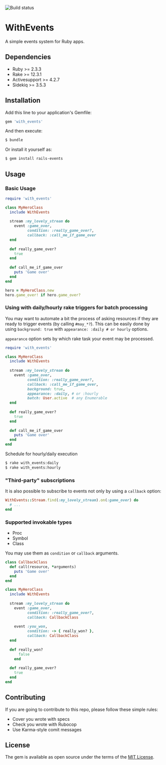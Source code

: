 ![Build status](https://travis-ci.org/pandomic/with-events.svg?branch=master)

# WithEvents
A simple events system for Ruby apps.

## Dependencies
* Ruby >= 2.3.3
* Rake >= 12.3.1
* Activesupport >= 4.2.7
* Sidekiq >= 3.5.3

## Installation
Add this line to your application's Gemfile:

```ruby
gem 'with_events'
```

And then execute:
```bash
$ bundle
```

Or install it yourself as:
```bash
$ gem install rails-events
```

## Usage

### Basic Usage
```ruby
require 'with_events'

class MyHeroClass
  include WithEvents
  
  stream :my_lovely_stream do
    event :game_over,
          condition: :really_game_over?,
          callback: :call_me_if_game_over
  end
  
  def really_game_over?
    true
  end
  
  def call_me_if_game_over
    puts 'Game over'
  end
end

hero = MyHeroClass.new
hero.game_over! if hero.game_over?
```

### Using with daily/hourly rake triggers for batch processing

You may want to automate a bit the process of asking resources if
they are ready to trigger events (by calling `#may_*?`). This can
be easily done by using `background: true` 
with `appearance: :daily # or hourly` options.

`appearance` option sets by which rake task your event may
be processed.

```ruby
require 'with_events'

class MyHeroClass
  include WithEvents
  
  stream :my_lovely_stream do
    event :game_over,
          condition: :really_game_over?,
          callback: :call_me_if_game_over,
          background: true,
          appearance: :daily, # or :hourly
          batch: User.active  # any Enumerable
  end
  
  def really_game_over?
    true
  end
  
  def call_me_if_game_over
    puts 'Game over'
  end
end
```
Schedule for hourly/daily execution
```bash
$ rake with_events:daily 
$ rake with_events:hourly 
```

### "Third-party" subscriptions

It is also possible to subscribe to events not only by using
a `callback` option:

```ruby
WithEvents::Stream.find(:my_lovely_stream).on(:game_over) do
  # ...
end
```

### Supported invokable types
* Proc
* Symbol
* Class

You may use them as `condition` or `callback` arguments.

```ruby
class CallbackClass
  def call(resource, *arguments)
    puts 'Game over'
  end
end

class MyHeroClass
  include WithEvents
  
  stream :my_lovely_stream do
    event :game_over,
          condition: :really_game_over?,
          callback: CallbackClass
          
    event :you_won,
          condition: -> { really_won? },
          callback: CallbackClass
  end
  
  def really_won?
      false
    end
  
  def really_game_over?
    true
  end
end

```

## Contributing
If you are going to contribute to this repo, please follow these simple rules:
* Cover you wrote with specs
* Check you wrote with Rubocop
* Use Karma-style comit messages

## License
The gem is available as open source under the terms of the [MIT License](http://opensource.org/licenses/MIT).

